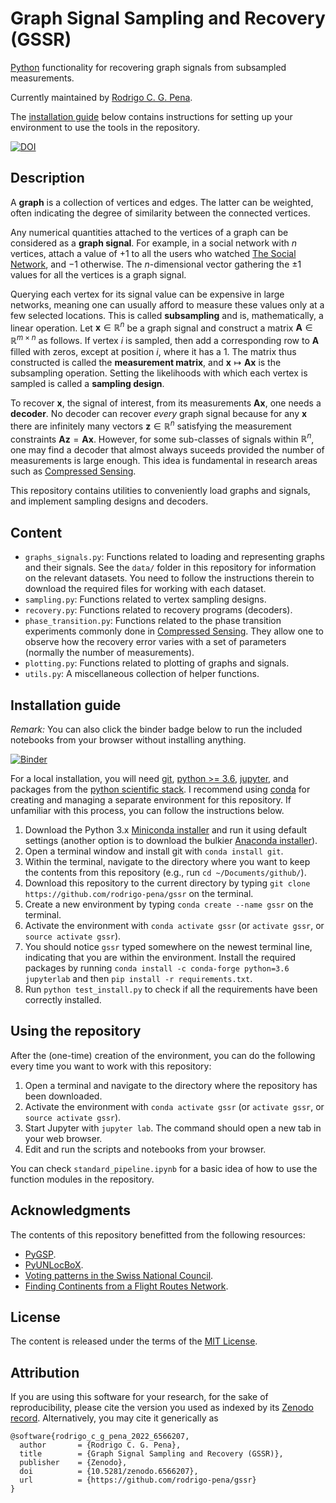# Graph Signal Sampling and Recovery (GSSR)

[Python][python] functionality for recovering graph signals from subsampled measurements. 

Currently maintained by [Rodrigo C. G. Pena](https://rodrigo-pena.github.io).

The [installation guide](#installation) below contains instructions for setting up your environment to use the tools in the repository.

[![DOI](https://zenodo.org/badge/188842504.svg)](https://zenodo.org/badge/latestdoi/188842504)

## Description

A **graph** is a collection of vertices and edges. The latter can be weighted, often indicating the degree of similarity between the connected vertices. 

Any numerical quantities attached to the vertices of a graph can be considered as a **graph signal**. For example, in a social network with $n$ vertices, attach a value of $+1$ to all the users who watched [The Social Network][social-network], and $-1$ otherwise. The $n$-dimensional vector gathering the $\pm 1$ values for all the vertices is a graph signal.

Querying each vertex for its signal value can be expensive in large networks, meaning one can usually afford to measure these values only at a few selected locations. This is called **subsampling** and is, mathematically, a linear operation. Let $\mathbf{x} \in \mathbb{R}^{n}$ be a graph signal and construct a matrix $\mathbf{A} \in \mathbb{R}^{m \times n}$ as follows. If vertex $i$ is sampled, then add a corresponding row to $\mathbf{A}$ filled with zeros, except at position $i$, where it has a $1$. The matrix thus constructed is called the **measurement matrix**, and $\mathbf{x} \mapsto \mathbf{Ax}$ is the subsampling operation. Setting the likelihoods with which each vertex is sampled is called a **sampling design**.

To recover $\mathbf{x}$, the signal of interest, from its measurements $\mathbf{Ax}$, one needs a **decoder**. No decoder can recover *every* graph signal because for any $\mathbf{x}$ there are infinitely many vectors $\mathbf{z} \in \mathbb{R}^{n}$ satisfying the measurement constraints $\mathbf{Az} = \mathbf{Ax}$. However, for some sub-classes of signals within $\mathbb{R}^{n}$, one may find a decoder that almost always suceeds provided the number of measurements is large enough. This idea is fundamental in research areas such as [Compressed Sensing][cs].

This repository contains utilities to conveniently load graphs and signals, and implement sampling designs and decoders.

## Content

- `graphs_signals.py`: Functions related to loading and representing graphs and their signals. See the `data/` folder in this repository for information on the relevant datasets. You need to follow the instructions therein to download the required files for working with each dataset.
- `sampling.py`: Functions related to vertex sampling designs.
- `recovery.py`: Functions related to recovery programs (decoders). 
- `phase_transition.py`: Functions related to the phase transition experiments commonly done in [Compressed Sensing][cs]. They allow one to observe how the recovery error varies with a set of parameters (normally the number of measurements).
- `plotting.py`: Functions related to plotting of graphs and signals. 
- `utils.py`: A miscellaneous collection of helper functions.

## Installation guide

*Remark:*  You can also click the binder badge below to run the included notebooks from your browser without installing anything.

[![Binder](https://mybinder.org/badge.svg)][binder]

For a local installation, you will need [git], [python >= 3.6][python], [jupyter], and packages from the [python scientific stack][scipy]. I recommend using [conda] for creating and managing a separate environment for this repository. If unfamiliar with this process, you can follow the instructions below.

1. Download the Python 3.x [Miniconda installer][miniconda] and run it using default settings (another option is to download the bulkier [Anaconda installer][anaconda]).
1. Open a terminal window and install git with `conda install git`.
1. Within the terminal, navigate to the directory where you want to keep the contents from this repository (e.g., run `cd ~/Documents/github/`).
1. Download this repository to the current directory by typing `git clone https://github.com/rodrigo-pena/gssr` on the terminal.
1. Create a new environment by typing `conda create --name gssr` on the terminal.
1. Activate the environment with `conda activate gssr` (or `activate gssr`, or `source activate gssr`).
1. You should notice `gssr` typed somewhere on the newest terminal line, indicating that you are within the environment. Install the required packages by running `conda install -c conda-forge python=3.6 jupyterlab` and then `pip install -r requirements.txt`.
1. Run `python test_install.py` to check if all the requirements have been correctly installed.

## Using the repository

After the (one-time) creation of the environment, you can do the following every time you want to work with this repository:

1. Open a terminal and navigate to the directory where the repository has been downloaded.
1. Activate the environment with `conda activate gssr` (or `activate gssr`, or `source activate gssr`).
1. Start Jupyter with `jupyter lab`. The command should open a new tab in your web browser.
1. Edit and run the scripts and notebooks from your browser.

You can check `standard_pipeline.ipynb` for a basic idea of how to use the function modules in the repository.

## Acknowledgments

The contents of this repository benefitted from the following resources:

* [PyGSP][pygsp].
* [PyUNLocBoX][pyunlocbox].
* [Voting patterns in the Swiss National Council][swiss_council].
* [Finding Continents from a Flight Routes Network][flight_routes].

## License

The content is released under the terms of the [MIT License](LICENSE.txt).

## Attribution

If you are using this software for your research, for the sake of reproducibility, please cite the version you used as indexed by its
[Zenodo record](https://doi.org/10.5281/zenodo.1003157). Alternatively, you may cite it generically as

```
@software{rodrigo_c_g_pena_2022_6566207,
  author       = {Rodrigo C. G. Pena},
  title        = {Graph Signal Sampling and Recovery (GSSR)},
  publisher    = {Zenodo},
  doi          = {10.5281/zenodo.6566207},
  url          = {https://github.com/rodrigo-pena/gssr}
}
```

[anaconda]: https://www.anaconda.com/distribution/
[conda]: https://conda.io
[cs]: https://en.wikipedia.org/wiki/Compressed_sensing
[binder]: https://mybinder.org/v2/gh/rodrigo-pena/gssr/master?urlpath=lab
[flight_routes]: https://github.com/franckdess/NTDS_Project
[git]: https://git-scm.com
[jupyter]: https://jupyter.org/
[miniconda]: https://conda.io/miniconda.html
[pygsp]: https://github.com/epfl-lts2/pygsp
[python]: https://www.python.org
[pyunlocbox]: https://github.com/epfl-lts2/pyunlocbox
[scipy]: https://www.scipy.org
[social-network]: https://www.imdb.com/title/tt1285016/
[swiss_council]: https://github.com/nikolaiorgland/conseil_national 
